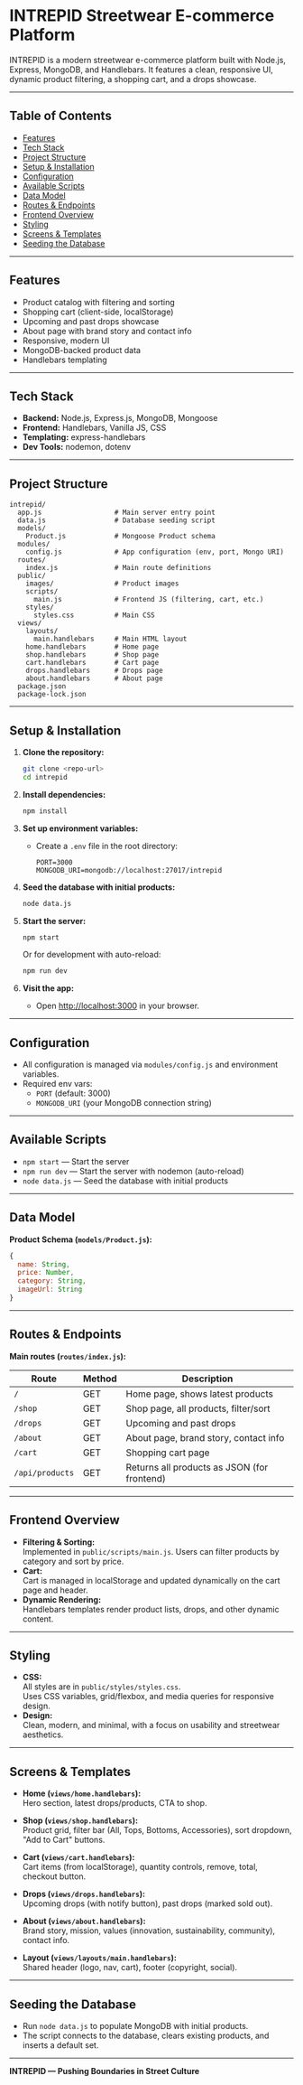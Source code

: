 # INTREPID Streetwear E-commerce Platform

INTREPID is a modern streetwear e-commerce platform built with Node.js, Express, MongoDB, and Handlebars. It features a clean, responsive UI, dynamic product filtering, a shopping cart, and a drops showcase.

---

## Table of Contents

- [Features](#features)
- [Tech Stack](#tech-stack)
- [Project Structure](#project-structure)
- [Setup & Installation](#setup--installation)
- [Configuration](#configuration)
- [Available Scripts](#available-scripts)
- [Data Model](#data-model)
- [Routes & Endpoints](#routes--endpoints)
- [Frontend Overview](#frontend-overview)
- [Styling](#styling)
- [Screens & Templates](#screens--templates)
- [Seeding the Database](#seeding-the-database)

---

## Features

- Product catalog with filtering and sorting
- Shopping cart (client-side, localStorage)
- Upcoming and past drops showcase
- About page with brand story and contact info
- Responsive, modern UI
- MongoDB-backed product data
- Handlebars templating

---

## Tech Stack

- **Backend:** Node.js, Express.js, MongoDB, Mongoose
- **Frontend:** Handlebars, Vanilla JS, CSS
- **Templating:** express-handlebars
- **Dev Tools:** nodemon, dotenv

---

## Project Structure

```
intrepid/
  app.js                  # Main server entry point
  data.js                 # Database seeding script
  models/
    Product.js            # Mongoose Product schema
  modules/
    config.js             # App configuration (env, port, Mongo URI)
  routes/
    index.js              # Main route definitions
  public/
    images/               # Product images
    scripts/
      main.js             # Frontend JS (filtering, cart, etc.)
    styles/
      styles.css          # Main CSS
  views/
    layouts/
      main.handlebars     # Main HTML layout
    home.handlebars       # Home page
    shop.handlebars       # Shop page
    cart.handlebars       # Cart page
    drops.handlebars      # Drops page
    about.handlebars      # About page
  package.json
  package-lock.json
```

---

## Setup & Installation

1. **Clone the repository:**
   ```bash
   git clone <repo-url>
   cd intrepid
   ```

2. **Install dependencies:**
   ```bash
   npm install
   ```

3. **Set up environment variables:**
   - Create a `.env` file in the root directory:
     ```
     PORT=3000
     MONGODB_URI=mongodb://localhost:27017/intrepid
     ```

4. **Seed the database with initial products:**
   ```bash
   node data.js
   ```

5. **Start the server:**
   ```bash
   npm start
   ```
   Or for development with auto-reload:
   ```bash
   npm run dev
   ```

6. **Visit the app:**
   - Open [http://localhost:3000](http://localhost:3000) in your browser.

---

## Configuration

- All configuration is managed via `modules/config.js` and environment variables.
- Required env vars:
  - `PORT` (default: 3000)
  - `MONGODB_URI` (your MongoDB connection string)

---

## Available Scripts

- `npm start` — Start the server
- `npm run dev` — Start the server with nodemon (auto-reload)
- `node data.js` — Seed the database with initial products

---

## Data Model

**Product Schema (`models/Product.js`):**
```js
{
  name: String,
  price: Number,
  category: String,
  imageUrl: String
}
```

---

## Routes & Endpoints

**Main routes (`routes/index.js`):**

| Route            | Method | Description                                 |
|------------------|--------|---------------------------------------------|
| `/`              | GET    | Home page, shows latest products            |
| `/shop`          | GET    | Shop page, all products, filter/sort        |
| `/drops`         | GET    | Upcoming and past drops                     |
| `/about`         | GET    | About page, brand story, contact info       |
| `/cart`          | GET    | Shopping cart page                          |
| `/api/products`  | GET    | Returns all products as JSON (for frontend) |

---

## Frontend Overview

- **Filtering & Sorting:**  
  Implemented in `public/scripts/main.js`. Users can filter products by category and sort by price.
- **Cart:**  
  Cart is managed in localStorage and updated dynamically on the cart page and header.
- **Dynamic Rendering:**  
  Handlebars templates render product lists, drops, and other dynamic content.

---

## Styling

- **CSS:**  
  All styles are in `public/styles/styles.css`.  
  Uses CSS variables, grid/flexbox, and media queries for responsive design.
- **Design:**  
  Clean, modern, and minimal, with a focus on usability and streetwear aesthetics.

---

## Screens & Templates

- **Home (`views/home.handlebars`):**  
  Hero section, latest drops/products, CTA to shop.

- **Shop (`views/shop.handlebars`):**  
  Product grid, filter bar (All, Tops, Bottoms, Accessories), sort dropdown, "Add to Cart" buttons.

- **Cart (`views/cart.handlebars`):**  
  Cart items (from localStorage), quantity controls, remove, total, checkout button.

- **Drops (`views/drops.handlebars`):**  
  Upcoming drops (with notify button), past drops (marked sold out).

- **About (`views/about.handlebars`):**  
  Brand story, mission, values (innovation, sustainability, community), contact info.

- **Layout (`views/layouts/main.handlebars`):**  
  Shared header (logo, nav, cart), footer (copyright, social).

---

## Seeding the Database

- Run `node data.js` to populate MongoDB with initial products.
- The script connects to the database, clears existing products, and inserts a default set.

---

**INTREPID — Pushing Boundaries in Street Culture**
